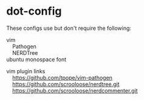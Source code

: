 dot-config
==========
  
  
These configs use but don't require the following:  
  
vim  
&nbsp;&nbsp;&nbsp;&nbsp;Pathogen  
&nbsp;&nbsp;&nbsp;&nbsp;NERDTree  
ubuntu monospace font  

vim plugin links  
&nbsp;&nbsp;&nbsp;&nbsp;https://github.com/tpope/vim-pathogen  
&nbsp;&nbsp;&nbsp;&nbsp;https://github.com/scrooloose/nerdtree.git  
&nbsp;&nbsp;&nbsp;&nbsp;https://github.com/scrooloose/nerdcommenter.git  
